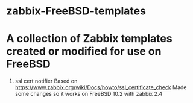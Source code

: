# zabbix-FreeBSD-templates
# A collection of Zabbix templates created or modified for use on FreeBSD
1. ssl cert notifier
Based on https://www.zabbix.org/wiki/Docs/howto/ssl_certificate_check
Made some changes so it works on FreeBSD 10.2 with zabbix 2.4

